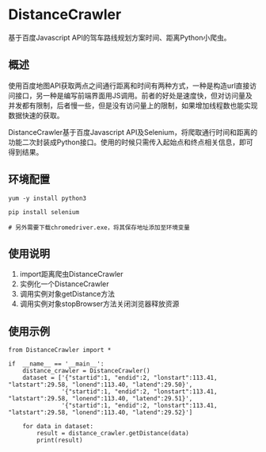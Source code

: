 # DistanceCrawler
基于百度Javascript API的驾车路线规划方案时间、距离Python小爬虫。

## 概述
使用百度地图API获取两点之间通行距离和时间有两种方式，一种是构造url直接访问接口，另一种是编写前端界面用JS调用。前者的好处是速度快，但对访问量及并发都有限制，后者慢一些，但是没有访问量上的限制，如果增加线程数也能实现数据快速的获取。

DistanceCrawler基于百度Javascript API及Selenium，将爬取通行时间和距离的功能二次封装成Python接口。使用的时候只需传入起始点和终点相关信息，即可得到结果。

## 环境配置
```
yum -y install python3

pip install selenium

# 另外需要下载chromedriver.exe，将其保存地址添加至环境变量
```

## 使用说明
1. import距离爬虫DistanceCrawler
2. 实例化一个DistanceCrawler
3. 调用实例对象getDistance方法
4. 调用实例对象stopBrowser方法关闭浏览器释放资源

## 使用示例
```
from DistanceCrawler import *

if  __name__ == '__main__':
    distance_crawler = DistanceCrawler()
    dataset = ['{"startid":1, "endid":2, "lonstart":113.41, "latstart":29.58, "lonend":113.40, "latend":29.50}',
               '{"startid":1, "endid":2, "lonstart":113.41, "latstart":29.58, "lonend":113.40, "latend":29.51}',
               '{"startid":1, "endid":2, "lonstart":113.41, "latstart":29.58, "lonend":113.40, "latend":29.52}']
               
    for data in dataset:
        result = distance_crawler.getDistance(data)
        print(result)
```
